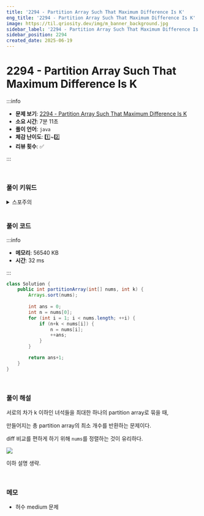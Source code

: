 ```yaml
---
title: '2294 - Partition Array Such That Maximum Difference Is K'
eng_title: '2294 - Partition Array Such That Maximum Difference Is K'
image: https://til.qriosity.dev/img/m_banner_background.jpg
sidebar_label: '2294 - Partition Array Such That Maximum Difference Is K'
sidebar_position: 2294
created_date: 2025-06-19
---
```


# 2294 - Partition Array Such That Maximum Difference Is K

:::info

- **문제 보기**: [2294 - Partition Array Such That Maximum Difference Is K](https://leetcode.com/problems/partition-array-such-that-maximum-difference-is-k)
- **소요 시간**: 7분 11초
- **풀이 언어**: `java`
- **체감 난이도**: 1️⃣~2️⃣
- **리뷰 횟수**: ✅

:::

<br />

### 풀이 키워드

<details>
<summary>스포주의</summary>

`정렬` `그리디`

</details>

<br />

### 풀이 코드

:::info

- **메모리**: 56540 KB
- **시간**: 32 ms

:::

```java
class Solution {
    public int partitionArray(int[] nums, int k) {
        Arrays.sort(nums);
        
        int ans = 0;
        int n = nums[0];
        for (int i = 1; i < nums.length; ++i) {
            if (n+k < nums[i]) {
                n = nums[i];
                ++ans;
            }
        }

        return ans+1;
    }
}
```

<br />

### 풀이 해설

서로의 차가 k 이하인 녀석들을 최대한 하나의 partition array로 묶을 때,

만들어지는 총 partition array의 최소 개수를 반환하는 문제이다.

diff 비교를 편하게 하기 위해 `nums`를 정렬하는 것이 유리하다.

![](https://assets.leetcode.com/users/images/2bda78a3-998a-40a0-9576-814fa6d1a080_1750323581.3861535.gif)

이하 설명 생략.

<br />

### 메모

- 허수 medium 문제